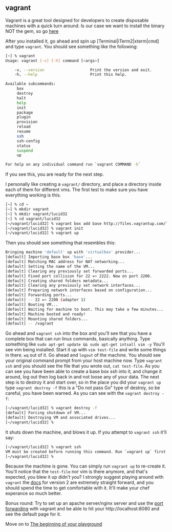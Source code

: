 vagrant
-------
Vagrant is a great tool designed for developers to create disposable machines with a quick turn around.  Is our case we want to install the binary NOT the gem, so go [here](http://downloads.vagrantup.com/)

After you installed it, go ahead and spin up [Terminal|iTerm2|xterm|cmd] and type `vagrant`. You should see something like the following:
```bash
[~] % vagrant
Usage: vagrant [-v] [-h] command [<args>]

    -v, --version                    Print the version and exit.
    -h, --help                       Print this help.

Available subcommands:
     box
     destroy
     halt
     help
     init
     package
     plugin
     provision
     reload
     resume
     ssh
     ssh-config
     status
     suspend
     up

For help on any individual command run `vagrant COMMAND -h`
```
If you see this, you are ready for the next step.

I personally like creating a `vagrant/` directory, and place a directory inside each of them for different vms.  The first test to make sure you have everything working is this.

```bash
[~] % cd ~
[~] % mkdir vagrant
[~] % mkdir vagrant/lucid32
[~] % cd vagrant/lucid32
[~/vagrant/lucid32] % vagrant box add base http://files.vagrantup.com/lucid32.box
[~/vagrant/lucid32] % vagrant init
[~/vagrant/lucid32] % vagrant up
```
Then you should see something that resembles this:

```bash
Bringing machine 'default' up with 'virtualbox' provider...
[default] Importing base box 'base'...
[default] Matching MAC address for NAT networking...
[default] Setting the name of the VM...
[default] Clearing any previously set forwarded ports...
[default] Fixed port collision for 22 => 2222. Now on port 2200.
[default] Creating shared folders metadata...
[default] Clearing any previously set network interfaces...
[default] Preparing network interfaces based on configuration...
[default] Forwarding ports...
[default] -- 22 => 2200 (adapter 1)
[default] Booting VM...
[default] Waiting for machine to boot. This may take a few minutes...
[default] Machine booted and ready!
[default] Mounting shared folders...
[default] -- /vagrant
```

Go ahead and `vagrant ssh` into the box and you'll see that you have a complete box that can run linux commands, basically anything. Type something like `sudo apt-get update && sudo apt-get intsall vim -y` You'll see vim being installed. Start it up with `vim test-file` and write some things in there. `wq` out of it. Go ahead and `logout` of the machine. You should see your original command prompt from your host machine now. Type `vagrant ssh` and you should see the file that you wrote out, `cat test-file`.
As you can see you have been able to create a base box ssh into it, and change it around, log out then log back in and not loose any of your data.
The next step is to destroy it and start over, so in the place you did your `vagrant up` type `vagrant destroy -f` this is a "Do not pass Go" type of destroy, so be careful, you have been warned.
As you can see with the `vagrant destroy -f`:
```bash
[~/vagrant/lucid32] % vagrant destroy -f
[default] Forcing shutdown of VM...
[default] Destroying VM and associated drives...
[~/vagrant/lucid32] %
```
It shuts down the machine, and blows it up. If you attempt to `vagrant ssh` it'll say:
```bash
[~/vagrant/lucid32] % vagrant ssh
VM must be created before running this command. Run `vagrant up` first.
[~/vagrant/lucid32] %
```
Because the machine is gone. You can simply run `vagrant up` to re-create it. You'll notice that the `test-file` nor vim is there anymore, and that's expected, you blew it up didn't you?  I strongly suggest playing around with `vagrant` the [docs](http://docs.vagrantup.com/v2/) for version 2 are extremely straight forward, and you should spend the time to get comfortable with it. It'll make your chef experance so much better. 

Bonus round: Try to set up an apache server/nginx server and use the [port forwarding](http://docs.vagrantup.com/v2/networking/forwarded_ports.html) with vagrant and be able to hit your http://localhost:8080 and see the default page for it.

Move on to [The beginning of your playground](03-vm-setup.md)
